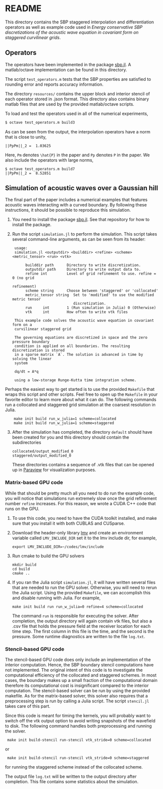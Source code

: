 # README

This directory contains the SBP staggered interpolation and differentiation
operators as well as example code used in *Energy conservative SBP
discretizations of the acoustic wave equation in covariant form on staggered
curvilinear grids*.


## Operators

The operators have been implemented in the package
[sbp.jl](github.com/ooreilly/sbp.jl). A matlab/octave implementation can be
found in this directory.

The script `test_operators.m` tests that the SBP properties are satisfied to rounding
error and reports accuracy information. 

The directory `resources/` contains the upper block and interior stencil of each
operator stored in .json format. This directory also contains binary matlab
files that are used by the provided matlab/octave scripts. 

To load and test the operators used in all of the numerical experiments, 
```bash
$ octave test_operators.m build3
```
As
can be seen from the output, the interpolation operators have a norm that is
close to unity,
```
||PpPm||_2 =  1.03625
```
Here, `Pm` denotes `\hat{P}` in the paper and `Pp` denotes `P` in the paper. 
We also include the operators with large norms,
```
$ octave test_operators.m build7
||PpPm||_2 =  8.52851
```


## Simulation of acoustic waves over a Gaussian hill

The final part of the paper includes a numerical examples that features acoustic
waves interacting with a curved boundary. By following these instructions, it
should be possible to reproduce this simulation. 

1. You need to install the package [sbp.jl](github.com/ooreilly/sbp.jl). See
that repository for how to install the package.

2. Run the script `simulation.jl` to perform the simulation. This script takes
   several command-line arguments, as can be seen from its header:

        usage: 
        simulation.jl <outputdir> <builddir> <refine> <scheme> <metric_tensor> <run> <vtk>
        
             builddir path      Directory to write discretization.
             outputdir path     Directory to write output data to.
             refine int         Level of grid refinement to use. refine = 0 (no grid
                                                                          refinement)
             scheme string      Choose between 'staggered' or 'collocated'
             metric_tensor string  Set to 'modified' to use the modified metric tensor
                                   discretization.      
             run     int        1 (Run simulation in Julia) 0 (Otherwise) 
             vtk     int        How often to write vtk files
        
        This example code solves the acoustic wave equation in covariant form on a
        curvilinear staggered grid
        
        The governing equations are discretized in space and the zero pressure boundary
        condition is applied on all boundaries. The resulting discretization is stored
        in a sparse matrix `A`. The solution is advanced in time by solving the linear
        system
        
        dq/dt = A*q
        
        using a low-storage Runge-Kutta time integration scheme.

 Perhaps the easiest way to get started is to use the provided `Makefile` that
 wraps this script and other scripts. Feel free to open up the `Makefile` in
 your favorite editor to learn more about what it can do. The following commands
 run a collocated and staggered grid simulation at the coarsest resolution in
 Julia.

        make init build run_w_julia=1 scheme=collocated
        make init build run_w_julia=1 scheme=staggered

3. After the simulation has completed, the directory `default` should have been
   created for you and this directory should contain the subdirectories
   ```
   collocated/output_modified_0
   staggered/output_modified_0
   ```
   These directories contains a sequence of .vtk files that can be opened up in
   [Paraview](https://paraview.org) for visualization purposes.


### Matrix-based GPU code
While that should be pretty much all you need to do run the example code, you
will notice that simulations run extremely slow once the grid refinement number
`refine` increases. For this reason, we wrote a CUDA C++ code that runs on the
GPU. 

1. To use this code, you need to have the CUDA toolkit installed, and make
sure that you install it with both CUBLAS and CUSparse. 

2. Download the header-only library [lmv](https://github.com/ooreilly/lmv) and create an
   environment variable called `LMV_INCLUDE_DIR` set it to the lmv include dir,
   for example, 

   ```
   export LMV_INCLUDE_DIR=~/codes/lmv/include      
   ```

3. Run cmake to build the GPU solvers
        
   ```
   mkdir build
   cd build
   cmake ..
   ```

4. If you ran the Julia script `simulation.jl`, it will have written several
   files that are needed to run the GPU solver. Otherwise, you will need to
   rerun the Julia script. Using the provided `Makefile`, we can accomplish this
   and disable running with Julia. For example,

   ```
   make init build run run_w_julia=0 refine=4 scheme=collocated
   ```

   The command `run` is responsible for executing the solver.  After completion,
   the output directory will again contain vtk files, but also a .csv file that
   holds the pressure field at the receiver location for each time step. The
   first column in this file is the time, and the second is the pressure. Some
   runtime diagnostics are written to the file `log.txt`.


### Stencil-based GPU code
The stencil-based GPU code does only include an implementation of the interior
computation. Hence, the SBP boundary stencil computations have not implemented.
The original intent of this code is to investigate the computational efficiency
of the collocated and staggered schemes. In most cases, the boundary makes up a
small fraction of the computational domain therefore its computational cost is
insignificant compared to the interior computation. The stencil-based solver can
be run by using the provided makefile. As for the matrix-based solver, this
solver also requires that a preprocessing step is run by calling a Julia script.
The script `stencil.jl` takes care of this part. 


Since this code is meant for timing the kernels, you will probably want to
switch off the vtk output option to avoid writing snapshots of the wavefield to
disk. The following command handles both preprocessing and running the solver.
```
 make init build-stencil run-stencil vtk_stride=0 scheme=collocated
```
or 
```
 make init build-stencil run-stencil vtk_stride=0 scheme=staggered
```
for running the staggered scheme instead of the collocated scheme.

The output file `log.txt` will be written to the output directory after
completion. This file contains some statistics about the simulation.
